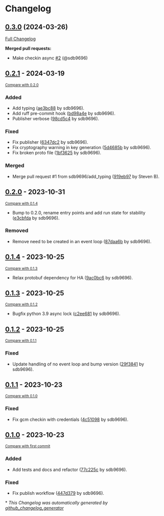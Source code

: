 # Changelog

## [0.3.0](https://github.com/sdb9696/firebase-messaging/tree/0.3.0) (2024-03-26)

[Full Changelog](https://github.com/sdb9696/firebase-messaging/compare/0.2.1...0.3.0)

**Merged pull requests:**

- Make checkin async [\#2](https://github.com/sdb9696/firebase-messaging/pull/2) (@sdb9696)

## [0.2.1](https://github.com/sdb9696/firebase-messaging/releases/tag/0.2.1) - 2024-03-19

<small>[Compare with 0.2.0](https://github.com/sdb9696/firebase-messaging/compare/0.2.0...0.2.1)</small>

### Added

- Add typing ([ae3bc88](https://github.com/sdb9696/firebase-messaging/commit/ae3bc8821c1ca16fc6da00af0f0655851f6f848f) by sdb9696).
- Add ruff pre-commit hook ([bd98a4e](https://github.com/sdb9696/firebase-messaging/commit/bd98a4eea43ab0d63112f15f2ea3e2aa6c12f7c7) by sdb9696).
- Publisher verbose ([98cd5c4](https://github.com/sdb9696/firebase-messaging/commit/98cd5c4a40b12a42fc234d61076560a21bf46666) by sdb9696).

### Fixed

- Fix publisher ([6347dc2](https://github.com/sdb9696/firebase-messaging/commit/6347dc262df7f409099807df18db3e4550316106) by sdb9696).
- Fix cryptography warning in key generation ([5d4685b](https://github.com/sdb9696/firebase-messaging/commit/5d4685b9be3b66c3bff38ae6b4049094ba116ffb) by sdb9696).
- Fix broken proto file ([1bf3625](https://github.com/sdb9696/firebase-messaging/commit/1bf36259cd508bf6a58dc9f16138294aef235068) by sdb9696).

### Merged

- Merge pull request #1 from sdb9696/add_typing ([919eb97](https://github.com/sdb9696/firebase-messaging/commit/919eb97750dc3481130056ed6a4b9f4773b8da15) by Steven B).

## [0.2.0](https://github.com/sdb9696/firebase-messaging/releases/tag/0.2.0) - 2023-10-31

<small>[Compare with 0.1.4](https://github.com/sdb9696/firebase-messaging/compare/0.1.4...0.2.0)</small>

- Bump to 0.2.0, rename entry points and add run state for stability ([e3cbfda](https://github.com/sdb9696/firebase-messaging/commit/e3cbfda2f753e11029c437ec66720d836ccc0595) by sdb9696).

### Removed

- Remove need to be created in an event loop ([87daa6b](https://github.com/sdb9696/firebase-messaging/commit/87daa6b0078ef17131c3e64519b3042c559e3630) by sdb9696).

## [0.1.4](https://github.com/sdb9696/firebase-messaging/releases/tag/0.1.4) - 2023-10-25

<small>[Compare with 0.1.3](https://github.com/sdb9696/firebase-messaging/compare/0.1.3...0.1.4)</small>

- Relax protobuf dependency for HA ([9ac0bc6](https://github.com/sdb9696/firebase-messaging/commit/9ac0bc6d8212ea9a4fb4aa6cc412e7e760414dae) by sdb9696).

## [0.1.3](https://github.com/sdb9696/firebase-messaging/releases/tag/0.1.3) - 2023-10-25

<small>[Compare with 0.1.2](https://github.com/sdb9696/firebase-messaging/compare/0.1.2...0.1.3)</small>

- Bugfix python 3.9 async lock ([c2ee681](https://github.com/sdb9696/firebase-messaging/commit/c2ee68123ee4b8d5d62060b80ed746b2ec639b29) by sdb9696).

## [0.1.2](https://github.com/sdb9696/firebase-messaging/releases/tag/0.1.2) - 2023-10-25

<small>[Compare with 0.1.1](https://github.com/sdb9696/firebase-messaging/compare/0.1.1...0.1.2)</small>

### Fixed

- Update handling of no event loop and bump version ([29f3841](https://github.com/sdb9696/firebase-messaging/commit/29f38414eba0ed5893578c382eae558a826475de) by sdb9696).

## [0.1.1](https://github.com/sdb9696/firebase-messaging/releases/tag/0.1.1) - 2023-10-23

<small>[Compare with 0.1.0](https://github.com/sdb9696/firebase-messaging/compare/0.1.0...0.1.1)</small>

### Fixed

- Fix gcm checkin with credentials ([4c51098](https://github.com/sdb9696/firebase-messaging/commit/4c5109816b0d3fa266329bb36ec6fdfb02598ca3) by sdb9696).

## [0.1.0](https://github.com/sdb9696/firebase-messaging/releases/tag/0.1.0) - 2023-10-23

<small>[Compare with first commit](https://github.com/sdb9696/firebase-messaging/compare/acf9b784788d68026d64d2f6d39a23274dbd663e...0.1.0)</small>

### Added

- Add tests and docs and refactor ([77c225c](https://github.com/sdb9696/firebase-messaging/commit/77c225c142f1173ca2746c7a07de250b7d46e610) by sdb9696).

### Fixed

- Fix publish workflow ([447d379](https://github.com/sdb9696/firebase-messaging/commit/447d37922aa2589e79b3952036ef10b02debb01a) by sdb9696).



\* *This Changelog was automatically generated by [github_changelog_generator](https://github.com/github-changelog-generator/github-changelog-generator)*
